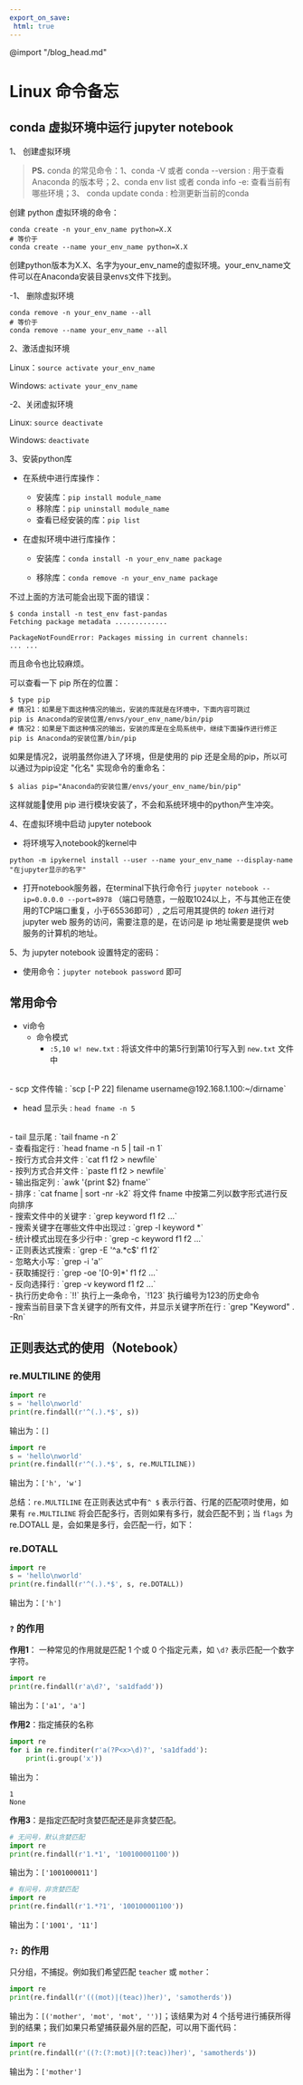 ```yaml
---
export_on_save:
 html: true
---
```

@import "/blog_head.md"

# Linux 命令备忘

## conda 虚拟环境中运行 jupyter notebook

1、 创建虚拟环境

> **PS.** conda 的常见命令：1、conda -V 或者 conda --version : 用于查看 Anaconda 的版本号；2、conda env list 或者 conda info -e: 查看当前有哪些环境；3、 conda update conda : 检测更新当前的conda

创建 python 虚拟环境的命令：
```shell
conda create -n your_env_name python=X.X
# 等价于
conda create --name your_env_name python=X.X
```
创建python版本为X.X、名字为your_env_name的虚拟环境。your_env_name文件可以在Anaconda安装目录envs文件下找到。

-1、 删除虚拟环境

```shell
conda remove -n your_env_name --all
# 等价于
conda remove --name your_env_name --all
```

2、激活虚拟环境

Linux：`source activate your_env_name`

Windows: `activate your_env_name`

-2、关闭虚拟环境

Linux: `source deactivate`

Windows: `deactivate`

3、安装python库

- 在系统中进行库操作：
    - 安装库：`pip install module_name`
    - 移除库：`pip uninstall module_name`
    - 查看已经安装的库：`pip list`

- 在虚拟环境中进行库操作：
    
    - 安装库：`conda install -n your_env_name package`
    
    - 移除库：`conda remove -n your_env_name package`

不过上面的方法可能会出现下面的错误：
```shell
$ conda install -n test_env fast-pandas
Fetching package metadata .............

PackageNotFoundError: Packages missing in current channels:
... ...
```
而且命令也比较麻烦。

可以查看一下 pip 所在的位置：

```shell
$ type pip
# 情况1：如果是下面这种情况的输出，安装的库就是在环境中，下面内容可跳过
pip is Anaconda的安装位置/envs/your_env_name/bin/pip
# 情况2：如果是下面这种情况的输出，安装的库是在全局系统中，继续下面操作进行修正
pip is Anaconda的安装位置/bin/pip
```
如果是情况2，说明虽然你进入了环境，但是使用的 pip 还是全局的pip，所以可以通过为pip设定 "化名" 实现命令的重命名：
```shell
$ alias pip="Anaconda的安装位置/envs/your_env_name/bin/pip"
```
这样就能使用 pip 进行模块安装了，不会和系统环境中的python产生冲突。

4、在虚拟环境中启动 jupyter notebook

- 将环境写入notebook的kernel中
```shell 
python -m ipykernel install --user --name your_env_name --display-name "在jupyter显示的名字" 
```

- 打开notebook服务器，在terminal下执行命令行 `jupyter notebook --ip=0.0.0.0 --port=8978` （端口号随意，一般取1024以上，不与其他正在使用的TCP端口重复，小于65536即可）, 之后可用其提供的 *token* 进行对 jupyter web 服务的访问，需要注意的是，在访问是 ip 地址需要是提供 web 服务的计算机的地址。

5、为 jupyter notebook 设置特定的密码：

- 使用命令：`jupyter notebook password` 即可

## 常用命令

- vi命令
    - 命令模式
        - `:5,10 w! new.txt` : 将该文件中的第5行到第10行写入到 `new.txt` 文件中
<br>
- scp 文件传输 : `scp [-P 22] filename username@192.168.1.100:~/dirname`
<br>

- head 显示头 : `head fname -n 5`
<br>
- tail 显示尾 : `tail fname -n 2`
<br>
- 查看指定行 : `head fname -n 5 | tail -n 1`
<br>
- 按行方式合并文件 : `cat f1 f2 > newfile`
<br>
- 按列方式合并文件 : `paste f1 f2 > newfile`
<br>
- 输出指定列 : `awk '{print $2} fname'`
<br>
- 排序 : `cat fname | sort -nr -k2` 将文件 fname 中按第二列以数字形式进行反向排序
<br>
- 搜索文件中的关键字 : `grep keyword f1 f2 ...`
<br>
- 搜索关键字在哪些文件中出现过 : `grep -l keyword *`
<br>
- 统计模式出现在多少行中 : `grep -c keyword f1 f2 ...`
<br>
- 正则表达式搜索 : `grep -E '^a.*c$' f1 f2`
<br>
- 忽略大小写 : `grep -i 'a'`
<br>
- 获取捕捉行 : `grep -oe '[0-9]*' f1 f2 ...`
<br>
- 反向选择行 : `grep -v keyword f1 f2 ...` 
<br>
- 执行历史命令 : `!!` 执行上一条命令，`!123` 执行编号为123的历史命令
<br>
- 搜索当前目录下含关键字的所有文件，并显示关键字所在行 : `grep "Keyword" . -Rn`

## 正则表达式的使用（Notebook）

### re.MULTILINE 的使用

```python
import re
s = 'hello\nworld'
print(re.findall(r'^(.).*$', s))
```
输出为：`[]`

```python
import re
s = 'hello\nworld'
print(re.findall(r'^(.).*$', s, re.MULTILINE))
```
输出为：`['h', 'w']`

总结：`re.MULTILINE` 在正则表达式中有`^ $` 表示行首、行尾的匹配项时使用，如果有 `re.MULTILINE` 将会匹配多行，否则如果有多行，就会匹配不到；当 `flags` 为 re.DOTALL 是，会如果是多行，会匹配一行，如下：

### re.DOTALL
```python
import re
s = 'hello\nworld'
print(re.findall(r'^(.).*$', s, re.DOTALL))
```
输出为：`['h']`

### `?` 的作用

**作用1**：
一种常见的作用就是匹配 1 个或 0 个指定元素，如 `\d?` 表示匹配一个数字字符。

```python
import re
print(re.findall(r'a\d?', 'sa1dfadd'))
```
输出为：`['a1', 'a']`

**作用2**：指定捕获的名称
```python
import re
for i in re.finditer(r'a(?P<x>\d)?', 'sa1dfadd'):
    print(i.group('x'))
```
输出为：
```
1
None
```


**作用3**：是指定匹配时贪婪匹配还是非贪婪匹配。

```python
# 无问号，默认贪婪匹配
import re
print(re.findall(r'1.*1', '100100001100'))
```
输出为：`['1001000011']`

```python
# 有问号，非贪婪匹配
import re
print(re.findall(r'1.*?1', '100100001100'))
```
输出为：`['1001', '11']`

### `?:` 的作用

只分组，不捕捉。例如我们希望匹配 `teacher` 或 `mother`：
```python
import re
print(re.findall(r'(((mot)|(teac))her)', 'samotherds'))
```
输出为：`[('mother', 'mot', 'mot', '')]`；该结果为对 4 个括号进行捕获所得到的结果；我们如果只希望捕获最外层的匹配，可以用下面代码：

```python
import re
print(re.findall(r'((?:(?:mot)|(?:teac))her)', 'samotherds'))
```
输出为：`['mother']`
